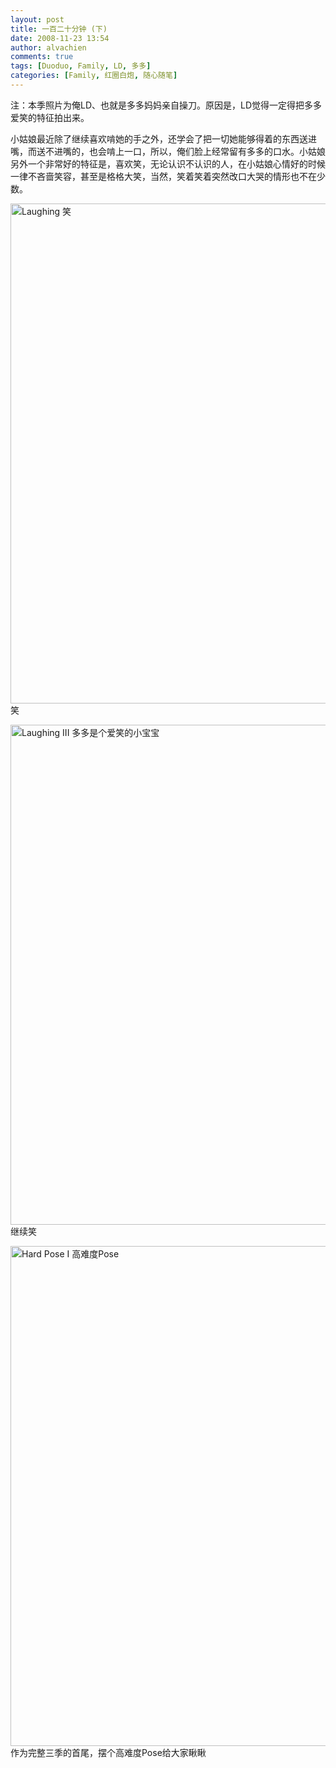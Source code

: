 ```yaml
---
layout: post
title: 一百二十分钟 (下)
date: 2008-11-23 13:54
author: alvachien
comments: true
tags: [Duoduo, Family, LD, 多多]
categories: [Family, 红圈白炮, 随心随笔]
---
```


注：本季照片为俺LD、也就是多多妈妈亲自操刀。原因是，LD觉得一定得把多多爱笑的特征拍出来。

小姑娘最近除了继续喜欢啃她的手之外，还学会了把一切她能够得着的东西送进嘴，而送不进嘴的，也会啃上一口，所以，俺们脸上经常留有多多的口水。小姑娘另外一个非常好的特征是，喜欢笑，无论认识不认识的人，在小姑娘心情好的时候一律不吝啬笑容，甚至是格格大笑，当然，笑着笑着突然改口大哭的情形也不在少数。

<a title="Laughing 笑 by Alva Chien, on Flickr" href="http://www.flickr.com/photos/alvachien/3052000016/sizes/o/in/set-72157609723578493/"><img src="http://farm4.static.flickr.com/3189/3052000016_2190906cd9_b.jpg" alt="Laughing 笑" width="800" /></a>
笑

<a title="Laughing III 多多是个爱笑的小宝宝 by Alva Chien, on Flickr" href="http://www.flickr.com/photos/alvachien/3051160823/sizes/o/in/set-72157609723578493/"><img src="http://farm4.static.flickr.com/3060/3051160823_767a5d7820_b.jpg" alt="Laughing III 多多是个爱笑的小宝宝" width="800" /></a>
继续笑

<a title="Hard Pose I 高难度Pose by Alva Chien, on Flickr" href="http://www.flickr.com/photos/alvachien/3051998968/sizes/o/in/set-72157609723578493/"><img src="http://farm4.static.flickr.com/3159/3051998968_876b930da0_b.jpg" alt="Hard Pose I 高难度Pose" width="800" /></a>
作为完整三季的首尾，摆个高难度Pose给大家瞅瞅

